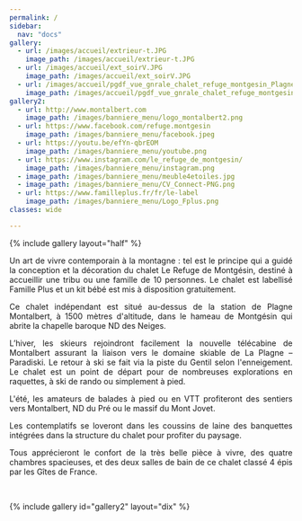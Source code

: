 ```yaml
---
permalink: /
sidebar:
  nav: "docs"
gallery:
  - url: /images/accueil/extrieur-t.JPG
    image_path: /images/accueil/extrieur-t.JPG
  - url: /images/accueil/ext_soirV.JPG
    image_path: /images/accueil/ext_soirV.JPG
  - url: /images/accueil/pgdf_vue_gnrale_chalet_refuge_montgesin_Plagne.jpg
    image_path: /images/accueil/pgdf_vue_gnrale_chalet_refuge_montgesin_Plagne.jpg
gallery2:
  - url: http://www.montalbert.com
    image_path: /images/banniere_menu/logo_montalbert2.png
  - url: https://www.facebook.com/refuge.montgesin
    image_path: /images/banniere_menu/facebook.jpeg
  - url: https://youtu.be/efYn-qbrEOM
    image_path: /images/banniere_menu/youtube.png
  - url: https://www.instagram.com/le_refuge_de_montgesin/
    image_path: /images/banniere_menu/instagram.png
  - image_path: /images/banniere_menu/meuble4etoiles.jpg
  - image_path: /images/banniere_menu/CV_Connect-PNG.png
  - url: https://www.familleplus.fr/fr/le-label
    image_path: /images/banniere_menu/Logo_Fplus.png
classes: wide

---
```


<html>
  <head>
    <meta charset="utf-8">
    <script type="text/javascript" src="https://widget.itea.fr/js/itea_widget.js"></script
  </head>
  <body>
  
  {% include gallery layout="half" %}
  
   <p style="text-align: justify;">Un art de vivre contemporain à la montagne : tel est le principe qui a guidé la conception et la décoration du chalet Le Refuge de Montgésin, destiné à accueillir une tribu ou une famille de 10 personnes. Le chalet est labellisé Famille Plus et un kit bébé est mis à disposition gratuitement.</p>
<p style="text-align: justify;">Ce chalet indépendant est situé au-dessus de la station de Plagne Montalbert, à 1500 mètres d'altitude, dans le hameau de Montgésin qui abrite la chapelle baroque ND des Neiges.</p>
<p style="text-align: justify;">L’hiver, les skieurs rejoindront facilement la nouvelle télécabine de Montalbert assurant la liaison vers le domaine skiable de La Plagne – Paradiski. Le retour à ski se fait via la piste du Gentil selon l'enneigement. Le chalet est un point de départ pour de nombreuses explorations en raquettes, à ski de rando ou simplement à pied.</p>
<p style="text-align: justify;">L'été, les amateurs de balades à pied ou en VTT profiteront des sentiers vers Montalbert, ND du Pré ou le massif du Mont Jovet.</p>
<p style="text-align: justify;">Les contemplatifs se loveront dans les coussins de laine des banquettes intégrées dans la structure du chalet pour profiter du paysage.</p>
<p style="text-align: justify;">Tous apprécieront le confort de la très belle pièce à vivre, des quatre chambres spacieuses, et des deux salles de bain de ce chalet classé 4 épis par les Gîtes de France.</p>
<p> </p>


<script type='text/javascript'>
  var parametresWidget = {
    key : 'tftr8_fc',
    numGite : '73G148140',
    widget : 'resa',
  };
  widgetIteaGL(parametresWidget);
</script>


{% include gallery id="gallery2" layout="dix" %}
